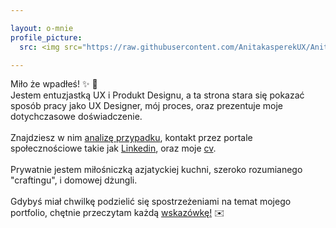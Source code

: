 ```yaml
---

layout: o-mnie
profile_picture:
  src: <img src="https://raw.githubusercontent.com/AnitakasperekUX/AnitakasperekUX.github.io/main/assets/img/profile-pic%20.jpg" style="zoom:0%;" />

---
```




 Miło że wpadłeś! :sparkles: :wave: <br>
Jestem entuzjastką UX i Produkt Designu, a ta strona stara się pokazać sposób pracy jako UX Designer, mój proces, oraz prezentuje moje dotychczasowe doświadczenie.  <br><br>
Znajdziesz w nim <a href="https://anitakasperekux.github.io/portfolio">analizę przypadku</a>, kontakt przez portale społecznościowe takie jak [Linkedin](https://www.linkedin.com/in/anita-kasperek/), oraz moje <a href="https://drive.google.com/drive/folders/1xgnFojJ_J6wicAkPbaV662YhJ7KLHCxb?usp=sharing">cv</a>. 
<br><br>
Prywatnie jestem miłośniczką azjatyckiej kuchni, szeroko rozumianego "craftingu", i domowej dżungli.<br>
<br>Gdybyś miał chwilkę podzielić się spostrzeżeniami na temat mojego portfolio, chętnie przeczytam każdą <a href="https://www.linkedin.com/in/anita-kasperek/">wskazówkę!</a> :envelope:


